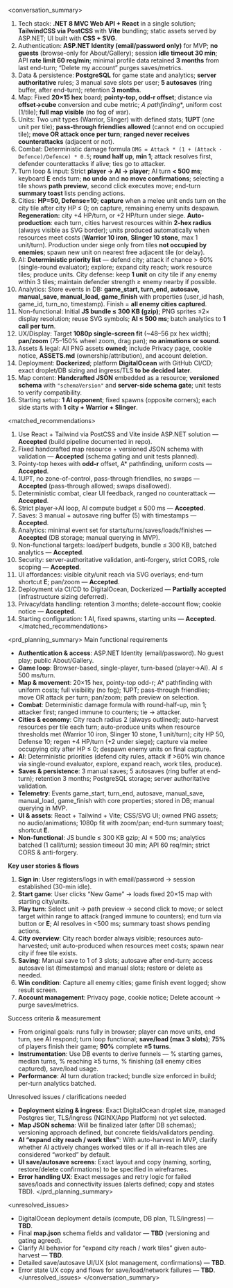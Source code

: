 <conversation_summary>
  <decisions>

1. Tech stack: **.NET 8 MVC Web API + React** in a single solution; **TailwindCSS via PostCSS** with **Vite** bundling; static assets served by ASP.NET; UI built with **CSS + SVG**.
2. Authentication: **ASP.NET Identity (email/password only)** for MVP; **no guests** (browse-only for About/Gallery); session **idle timeout 30 min**; API **rate limit 60 req/min**; minimal profile data retained **3 months** from last end-turn; “Delete my account” purges saves/metrics.
3. Data & persistence: **PostgreSQL** for game state and analytics; **server authoritative** rules; 3 manual save slots per user; **5 autosaves** (ring buffer, after end-turn); retention **3 months**.
4. Map: Fixed **20×15 hex** board; **pointy-top, odd-r offset**; distance via **offset→cube** conversion and cube metric; **A* pathfinding**, uniform cost (1/tile); **full map visible** (no fog of war).
5. Units: Two unit types (Warrior, Slinger) with defined stats; **1UPT** (one unit per tile); **pass-through friendlies allowed** (cannot end on occupied tile); **move OR attack once per turn**; **ranged never receives counterattacks** (adjacent or not).
6. Combat: Deterministic damage formula `DMG = Attack * (1 + (Attack - Defence)/Defence) * 0.5`; **round half up**, **min 1**; attack resolves first, defender counterattacks if alive; ties go to attacker.
7. Turn loop & input: Strict **player → AI → player**; AI turn **< 500 ms**; keyboard **E** ends turn; **no undo** and **no move confirmations**; selecting a tile shows **path preview**, second click executes move; end-turn **summary toast** lists pending actions.
8. Cities: **HP=50, Defense=10**; **capture** when a melee unit ends turn on the city tile after city HP ≤ 0; on capture, remaining enemy units despawn. **Regeneration:** city +4 HP/turn, or +2 HP/turn under siege. **Auto-production**: each turn, cities harvest resources within **2-hex radius** (always visible as SVG border); units produced automatically when resources meet costs (**Warrior 10 iron**, **Slinger 10 stone**, max 1 unit/turn). Production under siege only from tiles **not occupied by enemies**; spawn new unit on nearest free adjacent tile (or delay).
9. AI: **Deterministic priority list** — defend city; attack if chance > 60% (single-round evaluator); explore; expand city reach; work resource tiles; produce units. City defense: keep **1 unit** on city tile if any enemy within 3 tiles; maintain defender strength ≥ enemy nearby if possible.
10. Analytics: Store events in DB: **game_start, turn_end, autosave, manual_save, manual_load, game_finish** with properties (user_id hash, game_id, turn_no, timestamp). Finish = **all enemy cities captured**.
11. Non-functional: Initial **JS bundle ≤ 300 KB (gzip)**; PNG sprites ≤2× display resolution; reuse SVG symbols; **AI ≤ 500 ms**; batch analytics to **1 call per turn**.
12. UX/Display: Target **1080p single-screen fit** (~48–56 px hex width); **pan/zoom** (75–150% wheel zoom, drag pan); **no animations or sound**.
13. Assets & legal: All PNG assets **owned**; include Privacy page, cookie notice, **ASSETS.md** (ownership/attribution), and account deletion.
14. Deployment: **Dockerized**; platform **DigitalOcean** with GitHub CI/CD; exact droplet/DB sizing and ingress/TLS **to be decided later**.
15. Map content: **Handcrafted JSON** embedded as a resource; **versioned schema** with `"schemaVersion"` and **server-side schema gate**; unit tests to verify compatibility.
16. Starting setup: **1 AI opponent**; fixed spawns (opposite corners); each side starts with **1 city + Warrior + Slinger**.

</decisions>

<matched_recommendations>

1. Use React + Tailwind via PostCSS and Vite inside ASP.NET solution — **Accepted** (build pipeline documented in repo).
2. Fixed handcrafted map resource + versioned JSON schema with validation — **Accepted** (schema gating and unit tests planned).
3. Pointy-top hexes with **odd-r** offset, A* pathfinding, uniform costs — **Accepted**.
4. 1UPT, no zone-of-control, pass-through friendlies, no swaps — **Accepted** (pass-through allowed; swaps disallowed).
5. Deterministic combat, clear UI feedback, ranged no counterattack — **Accepted**.
6. Strict player→AI loop, AI compute budget ≤ 500 ms — **Accepted**.
7. Saves: 3 manual + autosave ring buffer (5) with timestamps — **Accepted**.
8. Analytics: minimal event set for starts/turns/saves/loads/finishes — **Accepted** (DB storage; manual querying in MVP).
9. Non-functional targets: load/perf budgets, bundle ≤ 300 KB, batched analytics — **Accepted**.
10. Security: server-authoritative validation, anti-forgery, strict CORS, role scoping — **Accepted**.
11. UI affordances: visible city/unit reach via SVG overlays; end-turn shortcut **E**; pan/zoom — **Accepted**.
12. Deployment via CI/CD to DigitalOcean, Dockerized — **Partially accepted** (infrastructure sizing deferred).
13. Privacy/data handling: retention 3 months; delete-account flow; cookie notice — **Accepted**.
14. Starting configuration: 1 AI, fixed spawns, starting units — **Accepted**.
</matched_recommendations>

<prd_planning_summary>
<a>Main functional requirements</a>

* **Authentication & access**: ASP.NET Identity (email/password). No guest play; public About/Gallery.
* **Game loop**: Browser-based, single-player, turn-based (player→AI). AI ≤ 500 ms/turn.
* **Map & movement**: 20×15 hex, pointy-top odd-r; A* pathfinding with uniform costs; full visibility (no fog); 1UPT; pass-through friendlies; move OR attack per turn; pan/zoom; path preview on selection.
* **Combat**: Deterministic damage formula with round-half-up, min 1; attacker first; ranged immune to counters; tie → attacker.
* **Cities & economy**: City reach radius 2 (always outlined); auto-harvest resources per tile each turn; auto-produce units when resource thresholds met (Warrior 10 iron, Slinger 10 stone, 1 unit/turn); city HP 50, Defense 10; regen +4 HP/turn (+2 under siege); capture via melee occupying city after HP ≤ 0; despawn enemy units on final capture.
* **AI**: Deterministic priorities (defend city rules, attack if >60% win chance via single-round evaluator, explore, expand reach, work tiles, produce).
* **Saves & persistence**: 3 manual saves; 5 autosaves (ring buffer at end-turn); retention 3 months; PostgreSQL storage; server authoritative validation.
* **Telemetry**: Events game_start, turn_end, autosave, manual_save, manual_load, game_finish with core properties; stored in DB; manual querying in MVP.
* **UI & assets**: React + Tailwind + Vite; CSS/SVG UI; owned PNG assets; no audio/animations; 1080p fit with zoom/pan; end-turn summary toast; shortcut **E**.
* **Non-functional**: JS bundle ≤ 300 KB gzip; AI ≤ 500 ms; analytics batched (1 call/turn); session timeout 30 min; API 60 req/min; strict CORS & anti-forgery.

<b>Key user stories & flows</b>

1. **Sign in**: User registers/logs in with email/password → session established (30-min idle).
2. **Start game**: User clicks “New Game” → loads fixed 20×15 map with starting city/units.
3. **Play turn**: Select unit → path preview → second click to move; or select target within range to attack (ranged immune to counters); end turn via button or **E**; AI resolves in <500 ms; summary toast shows pending actions.
4. **City overview**: City reach border always visible; resources auto-harvested; unit auto-produced when resources meet costs; spawn near city if free tile exists.
5. **Saving**: Manual save to 1 of 3 slots; autosave after end-turn; access autosave list (timestamps) and manual slots; restore or delete as needed.
6. **Win condition**: Capture all enemy cities; game finish event logged; show result screen.
7. **Account management**: Privacy page, cookie notice; Delete account → purge saves/metrics.

<c>Success criteria & measurement</c>

* From original goals: runs fully in browser; player can move units, end turn, see AI respond; turn loop functional; **save/load (max 3 slots)**; **75%** of players finish their game; **90%** complete **≥5 turns**.
* **Instrumentation**: Use DB events to derive funnels — % starting games, median turns, % reaching ≥5 turns, % finishing (all enemy cities captured), save/load usage.
* **Performance**: AI turn duration tracked; bundle size enforced in build; per-turn analytics batched.

<d>Unresolved issues / clarifications needed</d>

* **Deployment sizing & ingress**: Exact DigitalOcean droplet size, managed Postgres tier, TLS/ingress (NGINX/App Platform) not yet selected.
* **Map JSON schema**: Will be finalized later (after DB schemas); versioning approach defined, but concrete fields/validators pending.
* **AI “expand city reach / work tiles”**: With auto-harvest in MVP, clarify whether AI actively changes worked tiles or if all in-reach tiles are considered “worked” by default.
* **UI save/autosave screens**: Exact layout and copy (naming, sorting, restore/delete confirmations) to be specified in wireframes.
* **Error handling UX**: Exact messages and retry logic for failed saves/loads and connectivity issues (alerts defined; copy and states TBD).
</prd_planning_summary>

<unresolved_issues>

* DigitalOcean deployment details (compute, DB plan, TLS/ingress) — **TBD**.
* Final **map.json** schema fields and validator — **TBD** (versioning and gating agreed).
* Clarify AI behavior for “expand city reach / work tiles” given auto-harvest — **TBD**.
* Detailed save/autosave UI/UX (slot management, confirmations) — **TBD**.
* Error state UX copy and flows for save/load/network failures — **TBD**.
</unresolved_issues>
</conversation_summary>
